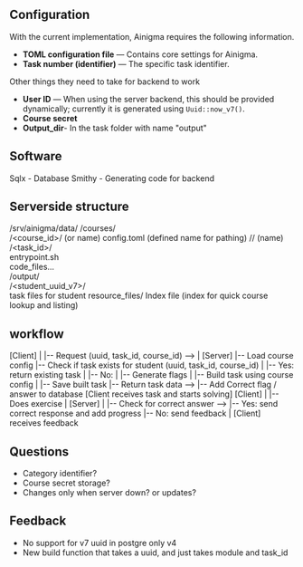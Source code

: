 ## Configuration

With the current implementation, Ainigma requires the following information.

- **TOML configuration file** — Contains core settings for Ainigma.
- **Task number (identifier)** — The specific task identifier.

Other things they need to take for backend to work

- **User ID** — When using the server backend, this should be provided dynamically; currently it is generated using `Uuid::now_v7()`.
- **Course secret**
- **Output_dir**- In the task folder with name "output"

## Software

Sqlx - Database
Smithy - Generating code for backend

## Serverside structure

/srv/ainigma/data/
/courses/  
 /<course_id>/ (or name)
config.toml (defined name for pathing)
/<category>/ (name)
/<task_id>/  
 entrypoint.sh  
 code_files...  
 /output/  
 /<student_uuid_v7>/  
 task files for student
resource_files/
Index file (index for quick course lookup and listing)

## workflow

[Client]
|
|-- Request (uuid, task_id, course_id) -->
|
[Server]
|-- Load course config
|-- Check if task exists for student (uuid, task_id, course_id)
| |-- Yes: return existing task
| |-- No:
| |-- Generate flags
| |-- Build task using course config
| |-- Save built task
|-- Return task data -->
|-- Add Correct flag / answer to database
[Client receives task and starts solving]
[Client]
|
|-- Does exercise
|
[Server]
|
|-- Check for correct answer -->
|-- Yes: send correct response and add progress
|-- No: send feedback
|
[Client] receives feedback

## Questions

- Category identifier?
- Course secret storage?
- Changes only when server down? or updates?

## Feedback

- No support for v7 uuid in postgre only v4
- New build function that takes a uuid, and just takes module and task_id
